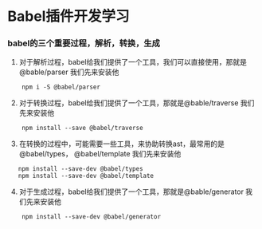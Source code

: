 # Babel插件开发学习

### babel的三个重要过程，解析，转换，生成

1. 对于解析过程，babel给我们提供了一个工具，我们可以直接使用，那就是@bable/parser
我们先来安装他
```
    npm i -S @babel/parser
```

2. 对于转换过程，babel给我们提供了一个工具，那就是@bable/traverse
我们先来安装他
```
    npm install --save @babel/traverse
```

3. 在转换的过程中，可能需要一些工具，来协助转换ast，最常用的是 @babel/types， @babel/template
我们先来安装他
```
   npm install --save-dev @babel/types
   npm install --save-dev @babel/template
```

4. 对于生成过程，babel给我们提供了一个工具，那就是@bable/generator
我们先来安装他
```
    npm install --save-dev @babel/generator
```